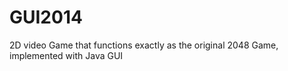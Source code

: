 # GUI2014
2D video Game that functions exactly as the original 2048 Game, implemented with Java GUI
